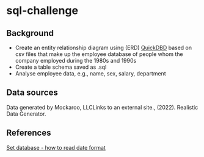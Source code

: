 # sql-challenge

## Background

* Create an entity relationship diagram using (ERD) [QuickDBD](https://app.quickdatabasediagrams.com/#/d/EzvXN6) based on csv files that make up the employee database of people whom the company employed during the 1980s and 1990s
* Create a table schema saved as .sql
* Analyse employee data, e.g., name, sex, salary, department

## Data sources

Data generated by Mockaroo, LLCLinks to an external site., (2022). Realistic Data Generator.

## References

[Set database - how to read date format](https://dba.stackexchange.com/questions/19679/how-to-set-postgresql-database-to-see-date-as-mdy-permanently)